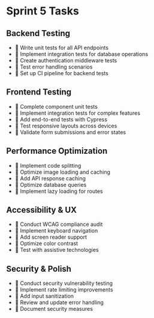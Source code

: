 # Sprint 5 Tasks

## Backend Testing
- 🔴 Write unit tests for all API endpoints
- 🔴 Implement integration tests for database operations
- 🔴 Create authentication middleware tests
- 🔴 Test error handling scenarios
- 🔴 Set up CI pipeline for backend tests

## Frontend Testing
- 🔴 Complete component unit tests
- 🔴 Implement integration tests for complex features
- 🔴 Add end-to-end tests with Cypress
- 🔴 Test responsive layouts across devices
- 🔴 Validate form submissions and error states

## Performance Optimization
- 🔴 Implement code splitting
- 🔴 Optimize image loading and caching
- 🔴 Add API response caching
- 🔴 Optimize database queries
- 🔴 Implement lazy loading for routes

## Accessibility & UX
- 🔴 Conduct WCAG compliance audit
- 🔴 Implement keyboard navigation
- 🔴 Add screen reader support
- 🔴 Optimize color contrast
- 🔴 Test with assistive technologies

## Security & Polish
- 🔴 Conduct security vulnerability testing
- 🔴 Implement rate limiting improvements
- 🔴 Add input sanitization
- 🔴 Review and update error handling
- 🔴 Document security measures 